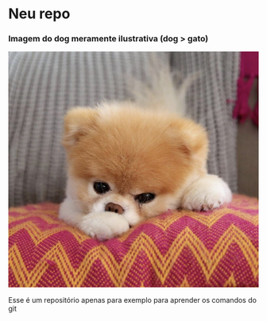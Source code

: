 # Neu repo
### Imagem do dog meramente ilustrativa (dog > gato)
![imagem](/dog.jpg)

Esse é um repositório apenas para exemplo para aprender os comandos do git
